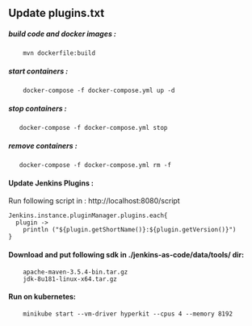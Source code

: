 ## Update plugins.txt 


##### build code and docker images :
```
    mvn dockerfile:build 
```

##### start containers :

```
    docker-compose -f docker-compose.yml up -d
```
##### stop containers :

 ```
    docker-compose -f docker-compose.yml stop
```

##### remove containers :
  
```
   docker-compose -f docker-compose.yml rm -f   
```

#### Update Jenkins Plugins : 
Run following script in : http://localhost:8080/script

```$xslt
Jenkins.instance.pluginManager.plugins.each{
  plugin -> 
    println ("${plugin.getShortName()}:${plugin.getVersion()}")
}
```

#### Download and put following sdk in ./jenkins-as-code/data/tools/ dir:
```
    apache-maven-3.5.4-bin.tar.gz
    jdk-8u181-linux-x64.tar.gz
```

#### Run on kubernetes: 
```
    minikube start --vm-driver hyperkit --cpus 4 --memory 8192
    
```    
